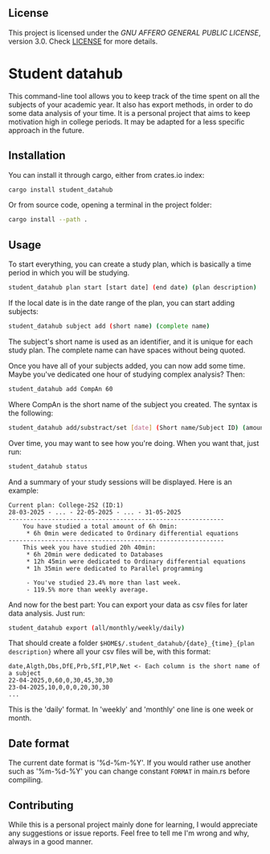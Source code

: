 ## License
This project is licensed under the _GNU AFFERO GENERAL PUBLIC LICENSE_, version 3.0. Check [LICENSE](./LICENSE) for more details.
# Student datahub
This command-line tool allows you to keep track of the time spent on all the subjects of your academic year. It also has export methods, in order to do some data analysis of your time.
It is a personal project that aims to keep motivation high in college periods. It may be adapted for a less specific approach in the future.

## Installation
You can install it through cargo, either from crates.io index:
```bash
cargo install student_datahub
```
Or from source code, opening a terminal in the project folder:
```bash
cargo install --path .
```

## Usage
To start everything, you can create a study plan, which is basically a time period in which you will be studying.
```bash
student_datahub plan start [start date] (end date) (plan description)
```
If the local date is in the date range of the plan, you can start adding subjects:
```bash
student_datahub subject add (short name) (complete name)
```
The subject's short name is used as an identifier, and it is unique for each study plan. The complete name can have spaces without being quoted.

Once you have all of your subjects added, you can now add some time. Maybe you've dedicated one hour of studying complex analysis? Then:
```bash
student_datahub add CompAn 60
```
Where CompAn is the short name of the subject you created. The syntax is the following:
```bash
student_datahub add/substract/set [date] (Short name/Subject ID) (amount)
```
Over time, you may want to see how you're doing. When you want that, just run:
```bash
student_datahub status
```
And a summary of your study sessions will be displayed. Here is an example:
```
Current plan: College-2S2 (ID:1)
28-03-2025 - ... - 22-05-2025 - ... - 31-05-2025
------------------------------------------------------------
	You have studied a total amount of 6h 0min:
	 * 6h 0min were dedicated to Ordinary differential equations
------------------------------------------------------------
	This week you have studied 20h 40min:
	 * 6h 20min were dedicated to Databases
	 * 12h 45min were dedicated to Ordinary differential equations
	 * 1h 35min were dedicated to Parallel programming

	 - You've studied 23.4% more than last week.
	 - 119.5% more than weekly average.
```

And now for the best part: You can export your data as csv files for later data analysis. Just run:
```bash
student_datahub export (all/monthly/weekly/daily)
```
That should create a folder `$HOME$/.student_datahub/{date}_{time}_{plan description}` where all your csv files will be, with this format:
```csv
date,Algth,Dbs,DfE,Prb,SfI,PlP,Net <- Each column is the short name of a subject
22-04-2025,0,60,0,30,45,30,30
23-04-2025,10,0,0,0,20,30,30
...
```
This is the 'daily' format. In 'weekly' and 'monthly' one line is one week or month.

## Date format
The current date format is '%d-%m-%Y'. If you would rather use another such as '%m-%d-%Y' you can change constant `FORMAT` in main.rs before compiling.

## Contributing
While this is a personal project mainly done for learning, I would appreciate any suggestions or issue reports. Feel free to tell me I'm wrong and why, always in a good manner.